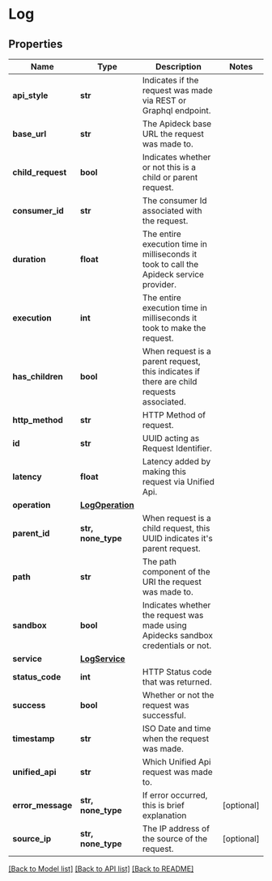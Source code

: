 # Log


## Properties
Name | Type | Description | Notes
------------ | ------------- | ------------- | -------------
**api_style** | **str** | Indicates if the request was made via REST or Graphql endpoint. | 
**base_url** | **str** | The Apideck base URL the request was made to. | 
**child_request** | **bool** | Indicates whether or not this is a child or parent request. | 
**consumer_id** | **str** | The consumer Id associated with the request. | 
**duration** | **float** | The entire execution time in milliseconds it took to call the Apideck service provider. | 
**execution** | **int** | The entire execution time in milliseconds it took to make the request. | 
**has_children** | **bool** | When request is a parent request, this indicates if there are child requests associated. | 
**http_method** | **str** | HTTP Method of request. | 
**id** | **str** | UUID acting as Request Identifier. | 
**latency** | **float** | Latency added by making this request via Unified Api. | 
**operation** | [**LogOperation**](LogOperation.md) |  | 
**parent_id** | **str, none_type** | When request is a child request, this UUID indicates it&#39;s parent request. | 
**path** | **str** | The path component of the URI the request was made to. | 
**sandbox** | **bool** | Indicates whether the request was made using Apidecks sandbox credentials or not. | 
**service** | [**LogService**](LogService.md) |  | 
**status_code** | **int** | HTTP Status code that was returned. | 
**success** | **bool** | Whether or not the request was successful. | 
**timestamp** | **str** | ISO Date and time when the request was made. | 
**unified_api** | **str** | Which Unified Api request was made to. | 
**error_message** | **str, none_type** | If error occurred, this is brief explanation | [optional] 
**source_ip** | **str, none_type** | The IP address of the source of the request. | [optional] 

[[Back to Model list]](../../README.md#documentation-for-models) [[Back to API list]](../../README.md#documentation-for-api-endpoints) [[Back to README]](../../README.md)


